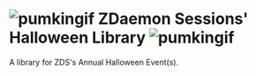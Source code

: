 # ![pumkingif](https://github.com/UberGeweii/zdaemon_halloween/assets/83827407/aa67eea0-c8da-432a-b8c6-a2c65676fc3d) ZDaemon Sessions' Halloween Library ![pumkingif](https://github.com/UberGeweii/zdaemon_halloween/assets/83827407/aa67eea0-c8da-432a-b8c6-a2c65676fc3d)

 A library for ZDS's Annual Halloween Event(s).

